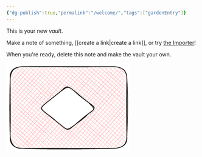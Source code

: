 ```yaml
---
{"dg-publish":true,"permalink":"/welcome/","tags":["gardenEntry"]}
---
```



This is your new *vault*.

Make a note of something, [[create a link\|create a link]], or try [the Importer](https://help.obsidian.md/Plugins/Importer)!

When you're ready, delete this note and make the vault your own.

![Drawing 2025-06-22 21.58.39.excalidraw.png](/img/user/Excalidraw/Drawing%202025-06-22%2021.58.39.excalidraw.png)
